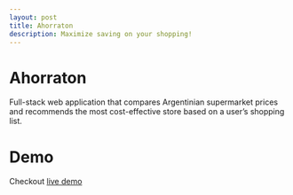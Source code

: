 ```yaml
---
layout: post
title: Ahorraton
description: Maximize saving on your shopping!
---
```


Ahorraton
============

Full-stack web application that compares Argentinian supermarket prices and recommends the most cost-effective store based on a user’s shopping list.

# Demo

Checkout [live demo](https://front-five-plum.vercel.app/)